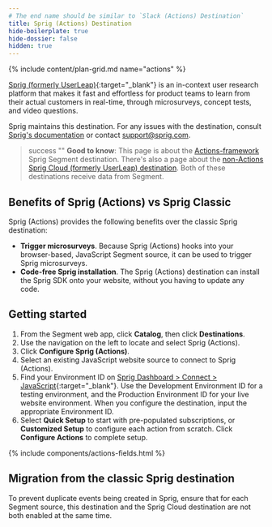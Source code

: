 ```yaml
---
# The end name should be similar to `Slack (Actions) Destination`
title: Sprig (Actions) Destination
hide-boilerplate: true
hide-dossier: false
hidden: true
---
```


<!-- In the section above, edit the `title` field. For example, Slack (Actions) Destination -->

{% include content/plan-grid.md name="actions" %}

[Sprig (formerly UserLeap)](https://sprig.com/?&utm_source=segmentio&utm_medium=docs_actions&utm_campaign=integration){:target="_blank"} is an in-context user research platform that makes it fast and effortless for product teams to learn from their actual customers in real-time, through microsurveys, concept tests, and video questions.

Sprig maintains this destination. For any issues with the destination, consult [Sprig's documentation](https://docs.sprig.com/docs/segment-web) or contact [support@sprig.com](mailto:support@sprig.com).


<!-- In the section below, add your destination name where indicated. If you have a classic version of the destination, ensure that its documentation is linked as well. If you don't have a classic version of the destination, remove the second and third sentences. -->

> success ""
> **Good to know**: This page is about the [Actions-framework](/docs/connections/destinations/actions/) Sprig Segment destination. There's also a page about the [non-Actions Sprig Cloud (formerly UserLeap) destination](/docs/connections/destinations/catalog/userleap/). Both of these destinations receive data from Segment.

<!-- In the section below, explain the value of this actions-based destination over the classic version, if applicable. If you don't have a classic version of the destination, remove this section. -->

## Benefits of Sprig (Actions) vs Sprig Classic

Sprig (Actions) provides the following benefits over the classic Sprig destination:

- **Trigger microsurveys**. Because Sprig (Actions) hooks into your browser-based, JavaScript Segment source, it can be used to trigger Sprig microsurveys.
- **Code-free Sprig installation**. The Sprig (Actions) destination can install the Sprig SDK onto your website, without you having to update any code.

<!-- The section below explains how to enable and configure the destination. Include any configuration steps not captured below. For example, obtaining an API key from your platform and any configuration steps required to connect to the destination. -->

## Getting started

1. From the Segment web app, click **Catalog**, then click **Destinations**.
2. Use the navigation on the left to locate and select Sprig (Actions).
3. Click **Configure Sprig (Actions)**.
4. Select an existing JavaScript website source to connect to Sprig (Actions).
5. Find your Environment ID on [Sprig Dashboard > Connect > JavaScript](https://app.sprig.com/connect){:target="_blank"}. Use the Development Environment ID for a testing environment, and the Production Environment ID for your live website environment. When you configure the destination, input the appropriate Environment ID.  
6. Select **Quick Setup** to start with pre-populated subscriptions, or **Customized Setup** to configure each action from scratch. Click **Configure Actions** to complete setup.

<!-- The line below renders a table of connection settings (if applicable), Pre-built Mappings, and available actions. -->

{% include components/actions-fields.html %}
<!-- If applicable, add information regarding the migration from a classic destination to an Actions-based version below -->

## Migration from the classic Sprig destination

To prevent duplicate events being created in Sprig, ensure that for each Segment source, this destination and the Sprig Cloud destination are not both enabled at the same time.


